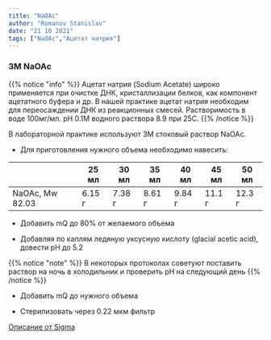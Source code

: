 ```yaml
---
title: "NaOAc"
author: "Romanov Stanislav"
date: "21 10 2021"
tags: ["NaOAc","Ацетат натрия"]
---
```


### 3М NaOAc

{{% notice "info" %}}
Ацетат натрия (Sodium Acetate) широко применяется при очистке ДНК, кристаллизации белков, как компонент ацетатного буфера и др. В нашей практике ацетат натрия необходим для переосаждении ДНК из реакционных смесей. Растворимость в воде 100мг/мл. pH 0.1М водного раствора 8.9 при 25С.
{{% /notice %}}

В лабораторной практике используют 3М стоковый раствор NaOAc.

-   Для приготовления нужного объема необходимо навесить:

|                 | 25 мл  | 30 мл  | 35 мл  | 40 мл  | 45 мл  | 50 мл  |
|-----------------|--------|--------|--------|--------|--------|--------|
| NaOAc, Mw 82.03 | 6.15 г | 7.38 г | 8.61 г | 9.84 г | 11.1 г | 12.3 г |

-   Добавить mQ до 80% от желаемого объема

-   Добавляя по каплям ледяную уксусную кислоту (glacial acetic acid), довести pH до 5.2

{{% notice "note" %}}
В некоторых протоколах советуют поставить раствор на ночь в холодильник и проверить pH на следующий день
{{% /notice %}}

-   Добавить mQ до нужного объема

-   Стерилизовать через 0.22 мкм фильтр

[Описание от Sigma](https://www.sigmaaldrich.com/deepweb/assets/sigmaaldrich/product/documents/132/734/s2889pis.pdf)
